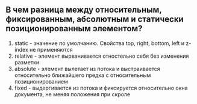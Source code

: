 ## В чем разница между относительным, фиксированным, абсолютным и статически позиционированным элементом?

1. static - значение по умолчанию. Свойства top, right, bottom, left и z-index не применяются
2. relative - элемент вырванивается отностельно себя без изменения разметки
3. absolute - элемент вылетает из потока и выстраивается относительно ближайшего предка с относительным позиционированием
4. fixed - выдергивается из потока и фиксируется относительно окна документа, не меняя положения при скроле